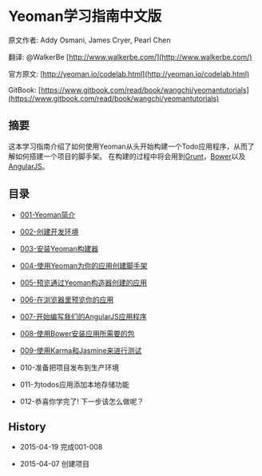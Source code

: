 # Yeoman学习指南中文版


原文作者: Addy Osmani, James Cryer, Pearl Chen

翻译: @WalkerBe [http://www.walkerbe.com/](http://www.walkerbe.com/)

官方原文: [http://yeoman.io/codelab.html](http://yeoman.io/codelab.html)

GitBook: [https://www.gitbook.com/read/book/wangchi/yeomantutorials](https://www.gitbook.com/read/book/wangchi/yeomantutorials)

## 摘要

这本学习指南介绍了如何使用Yeoman从头开始构建一个Todo应用程序，从而了解如何搭建一个项目的脚手架。
在构建的过程中将会用到[Grunt](http://gruntjs.com/)，[Bower](http://bower.io/)以及[AngularJS](https://angularjs.org/)。

## 目录

+ [001-Yeoman简介](docs/001-Yeoman简介.md)

+ [002-创建开发环境](docs/002-创建开发环境.md)

+ [003-安装Yeoman构建器](docs/003-安装Yeoman构建器.md)

+ [004-使用Yeoman为你的应用创建脚手架](docs/004-使用Yeoman为你的应用创建脚手架.md)

+ [005-预览通过Yeoman构造器创建的应用](docs/005-预览通过Yeoman构造器创建的应用.md)

+ [006-在浏览器里预览你的应用](docs/006-在浏览器里预览你的应用.md)

+ [007-开始编写我们的AngularJS应用程序](docs/007-开始编写我们的AngularJS应用程序.md)

+ [008-使用Bower安装应用所需要的包](docs/008-使用Bower安装应用所需要的包.md)

+ [009-使用Karma和Jasmine来进行测试](docs/009-使用Karma和Jasmine来进行测试.md)

+ 010-准备把项目发布到生产环境

+ 011-为todos应用添加本地存储功能

+ 012-恭喜你学完了! 下一步该怎么做呢？


## History

+ 2015-04-19 完成001-008

+ 2015-04-07 创建项目
